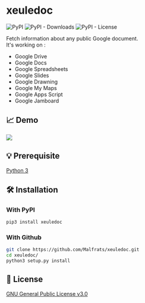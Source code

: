 # xeuledoc
![PyPI](https://img.shields.io/pypi/v/xeuledoc) ![PyPI - Downloads](https://static.pepy.tech/badge/xeuledoc) ![PyPI - License](https://img.shields.io/pypi/l/xeuledoc)

Fetch information about any public Google document.\
It's working on :
- Google Drive
- Google Docs
- Google Spreadsheets
- Google Slides
- Google Drawning
- Google My Maps
- Google Apps Script
- Google Jamboard

## 📈 Demo
![](https://files.catbox.moe/k5x3as.gif)

## 💡 Prerequisite
   [Python 3](https://www.python.org/downloads/release/python-370/)
## 🛠️ Installation
### With PyPI
```sh
pip3 install xeuledoc
```

### With Github
```sh
git clone https://github.com/Malfrats/xeuledoc.git
cd xeuledoc/
python3 setup.py install
```

## 📝 License
[GNU General Public License v3.0](https://www.gnu.org/licenses/gpl-3.0.fr.html)
